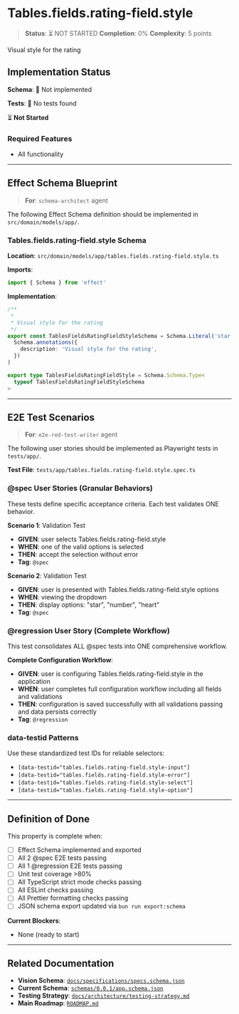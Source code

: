 # Tables.fields.rating-field.style

> **Status**: ⏳ NOT STARTED
> **Completion**: 0%
> **Complexity**: 5 points

Visual style for the rating

## Implementation Status

**Schema**: 🔴 Not implemented

**Tests**: 🔴 No tests found

⏳ **Not Started**

### Required Features

- All functionality

---

## Effect Schema Blueprint

> **For**: `schema-architect` agent

The following Effect Schema definition should be implemented in `src/domain/models/app/`.

### Tables.fields.rating-field.style Schema

**Location**: `src/domain/models/app/tables.fields.rating-field.style.ts`

**Imports**:

```typescript
import { Schema } from 'effect'
```

**Implementation**:

```typescript
/**
 *
 * Visual style for the rating
 */
export const TablesFieldsRatingFieldStyleSchema = Schema.Literal('star', 'number', 'heart').pipe(
  Schema.annotations({
    description: 'Visual style for the rating',
  })
)

export type TablesFieldsRatingFieldStyle = Schema.Schema.Type<
  typeof TablesFieldsRatingFieldStyleSchema
>
```

---

## E2E Test Scenarios

> **For**: `e2e-red-test-writer` agent

The following user stories should be implemented as Playwright tests in `tests/app/`.

**Test File**: `tests/app/tables.fields.rating-field.style.spec.ts`

### @spec User Stories (Granular Behaviors)

These tests define specific acceptance criteria. Each test validates ONE behavior.

**Scenario 1**: Validation Test

- **GIVEN**: user selects Tables.fields.rating-field.style
- **WHEN**: one of the valid options is selected
- **THEN**: accept the selection without error
- **Tag**: `@spec`

**Scenario 2**: Validation Test

- **GIVEN**: user is presented with Tables.fields.rating-field.style options
- **WHEN**: viewing the dropdown
- **THEN**: display options: "star", "number", "heart"
- **Tag**: `@spec`

### @regression User Story (Complete Workflow)

This test consolidates ALL @spec tests into ONE comprehensive workflow.

**Complete Configuration Workflow**:

- **GIVEN**: user is configuring Tables.fields.rating-field.style in the application
- **WHEN**: user completes full configuration workflow including all fields and validations
- **THEN**: configuration is saved successfully with all validations passing and data persists correctly
- **Tag**: `@regression`

### data-testid Patterns

Use these standardized test IDs for reliable selectors:

- `[data-testid="tables.fields.rating-field.style-input"]`
- `[data-testid="tables.fields.rating-field.style-error"]`
- `[data-testid="tables.fields.rating-field.style-select"]`
- `[data-testid="tables.fields.rating-field.style-option"]`

---

## Definition of Done

This property is complete when:

- [ ] Effect Schema implemented and exported
- [ ] All 2 @spec E2E tests passing
- [ ] All 1 @regression E2E tests passing
- [ ] Unit test coverage >80%
- [ ] All TypeScript strict mode checks passing
- [ ] All ESLint checks passing
- [ ] All Prettier formatting checks passing
- [ ] JSON schema export updated via `bun run export:schema`

**Current Blockers**:

- None (ready to start)

---

## Related Documentation

- **Vision Schema**: [`docs/specifications/specs.schema.json`](../specs.schema.json)
- **Current Schema**: [`schemas/0.0.1/app.schema.json`](../../schemas/0.0.1/app.schema.json)
- **Testing Strategy**: [`docs/architecture/testing-strategy.md`](../../architecture/testing-strategy.md)
- **Main Roadmap**: [`ROADMAP.md`](../../../ROADMAP.md)

